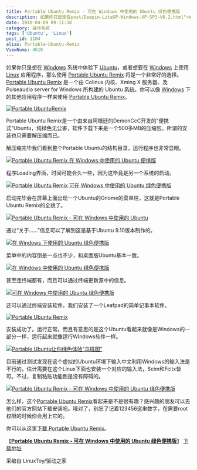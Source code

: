 ```yaml
---
title: Portable Ubuntu Remix - 可在 Windows 中使用的 Ubuntu 绿色便携版
description: 如果你只是想在post/Deepin-LiteXP-Windows-XP-SP3-V6.2.html">Windows系统中体验下/tags/Ubuntu">Ubuntu，或者想要在post/Deepin-GHOST-XP-SP3-V9.0-ISO.html">Windows上使用/tags/Linux">Linux应用程序，那么使用PortableUbuntuRemix将是一个非常好的选择。post/Portable-Ubuntu-Remix.html">PortableUbuntuRemix是一个由Colinux内核、XmingX服务器、及PulseaudioserverforWindows所构建的Ubuntu系统。你可以像post/Windows-Server-2008-x86-DVD-CHS.html">Windows下的其他应用程序一样来使用post/Portable-Ubuntu-Remix.html">PortableUbuntuRemix。post/Portable-Ubuntu-Remix.html">
date: 2010-04-09 09:11:58
category: 操作系统
tags: ['Ubuntu', 'Linux']
post_id: 1104
alias: Portable-Ubuntu-Remix
ViewNums: 4618
---
```


如果你只是想在 [Windows](/blog/deepin-litexp-windows-xp-sp3-v62) 系统中体验下 [Ubuntu](/tags/Ubuntu)，或者想要在 [Windows](/blog/deepin-ghost-xp-sp3-v90-iso) 上使用 [Linux](/tags/Linux) 应用程序，那么使用 [Portable Ubuntu Remix](http://portableubuntu.demonccc.com.ar/en/project) 将是一个非常好的选择。[Portable Ubuntu Remix](/blog/portable-ubuntu-remix) 是一个由 Colinux 内核、Xming X 服务器、及 Pulseaudio server for Windows 所构建的 Ubuntu 系统。你可以像 [Windows](/blog/windows-server-2008-x86-dvd-chs) 下的其他应用程序一样来使用 [Portable Ubuntu Remix](/blog/portable-ubuntu-remix)。

[![Portable UbuntuRemix](http://linuxtoy.org/images/2010/04/portable-ubuntu-thumb.jpg)](/blog/portable-ubuntu-remix)

Portable Ubuntu Remix是一个由来自阿根廷的DemonCcC开发的“便携式”Ubuntu，纯绿色无公害，软件下载下来是一个500多MB的压缩包，所谓的安装也只需要解压缩而已。

解压缩完毕我们看到整个Portable Ubuntu的结构目录，运行程序也非常显眼。

[![Portable Ubuntu Remix 在 Windows 中使用的 Ubuntu 便携版](http://news.mydrivers.com/Img/20100408/S02435599.png)](/blog/portable-ubuntu-remix)

程序Loading界面，时间可能会久一些，因为这毕竟是另一个系统的启动。

[![Portable Ubuntu Remix 可在 Windows 中使用的 Ubuntu 绿色便携版](http://news.mydrivers.com/Img/20100408/S02435626.png)](/blog/portable-ubuntu-remix)

启动完毕会在屏幕上面出现一个Ubuntu的Gnome的菜单栏，这就是Portable Ubuntu Remix的全貌了。

[![Portable Ubuntu Remix - 可在 Windows 中使用的 Ubuntu ](http://news.mydrivers.com/Img/20100408/S02422585.png)](/blog/portable-ubuntu-remix)

通过“关于……”信息可以了解到这是基于Ubuntu 9.10版本制作的。

[![在 Windows 下使用的 Ubuntu 绿色便携版](http://news.mydrivers.com/Img/20100408/S02422588.png)](/blog/portable-ubuntu-remix)

菜单中的内容倒是一点也不少，和桌面版Ubuntu基本一致。

[![在 Windows 中使用的 Ubuntu 绿色便携版](http://news.mydrivers.com/Img/20100408/S02422599.png)](/blog/portable-ubuntu-remix)

甚至连终端都有，而且可以通过终端更新源中的信息。

[![可在 Windows 中使用的 Ubuntu 绿色便携版](http://news.mydrivers.com/Img/20100408/S02422607.png)](/blog/portable-ubuntu-remix)

还可以通过终端安装软件，我们安装了一个Leafpad的简单记事本软件。

[![Portable Ubuntu Remix](http://news.mydrivers.com/Img/20100408/S02422618.png)](/blog/portable-ubuntu-remix)

安装成功了。运行正常。而且有意思的是这个Ubuntu看起来就像是Windows的一部分一样，运行起来就像运行WIndows软件一样。

[![Portable Ubuntu让你绿色体验“乌班图”](http://news.mydrivers.com/Img/20100408/S02435574.png)](/blog/portable-ubuntu-remix)

目前通过测试发现在这个虚拟的Ubuntu环境下输入中文利用Windows的输入法是不行的，估计需要在这个Linux下面也安装一个对应的输入法，Scim和Fcitx皆可。不过，复制粘贴功能倒是没有障碍的。

[![Portable Ubuntu Remix - 可在 Windows 中使用的 Ubuntu 绿色便携版](http://news.mydrivers.com/Img/20100408/S02435585.png)](/blog/portable-ubuntu-remix)

怎么样，这个[Portable Ubuntu Remix](/blog/portable-ubuntu-remix)看起来是不是很有趣？感兴趣的朋友可以去他们的官方网站下载安装吧。哦对了，别忘了记着123456这串数字，在需要root权限的时候你会用上它的。

你可以从这里[下载 Portable Ubuntu Remix](http://portableubuntu.demonccc.com.ar/en/download)。

【[**Portable Ubuntu Remix - 可在 Windows 中使用的 Ubuntu 绿色便携版**](/blog/portable-ubuntu-remix)】
[下载地址](/blog/portable-ubuntu-remix)

采编自 LinuxToy/驱动之家

